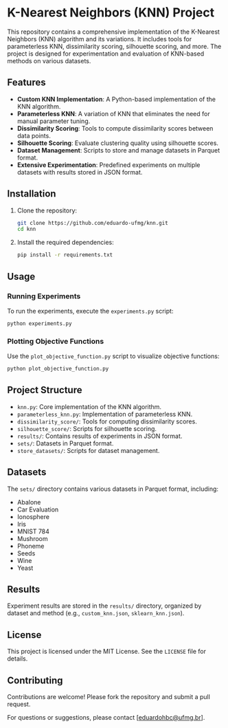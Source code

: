 # K-Nearest Neighbors (KNN) Project

This repository contains a comprehensive implementation of the K-Nearest Neighbors (KNN) algorithm and its variations. It includes tools for parameterless KNN, dissimilarity scoring, silhouette scoring, and more. The project is designed for experimentation and evaluation of KNN-based methods on various datasets.

## Features

- **Custom KNN Implementation**: A Python-based implementation of the KNN algorithm.
- **Parameterless KNN**: A variation of KNN that eliminates the need for manual parameter tuning.
- **Dissimilarity Scoring**: Tools to compute dissimilarity scores between data points.
- **Silhouette Scoring**: Evaluate clustering quality using silhouette scores.
- **Dataset Management**: Scripts to store and manage datasets in Parquet format.
- **Extensive Experimentation**: Predefined experiments on multiple datasets with results stored in JSON format.

## Installation

1. Clone the repository:
   ```bash
   git clone https://github.com/eduardo-ufmg/knn.git
   cd knn
   ```

2. Install the required dependencies:
   ```bash
   pip install -r requirements.txt
   ```

## Usage

### Running Experiments

To run the experiments, execute the `experiments.py` script:
```bash
python experiments.py
```

### Plotting Objective Functions

Use the `plot_objective_function.py` script to visualize objective functions:
```bash
python plot_objective_function.py
```

## Project Structure

- `knn.py`: Core implementation of the KNN algorithm.
- `parameterless_knn.py`: Implementation of parameterless KNN.
- `dissimilarity_score/`: Tools for computing dissimilarity scores.
- `silhouette_score/`: Scripts for silhouette scoring.
- `results/`: Contains results of experiments in JSON format.
- `sets/`: Datasets in Parquet format.
- `store_datasets/`: Scripts for dataset management.

## Datasets

The `sets/` directory contains various datasets in Parquet format, including:
- Abalone
- Car Evaluation
- Ionosphere
- Iris
- MNIST 784
- Mushroom
- Phoneme
- Seeds
- Wine
- Yeast

## Results

Experiment results are stored in the `results/` directory, organized by dataset and method (e.g., `custom_knn.json`, `sklearn_knn.json`).

## License

This project is licensed under the MIT License. See the `LICENSE` file for details.

## Contributing

Contributions are welcome! Please fork the repository and submit a pull request.


For questions or suggestions, please contact [eduardohbc@ufmg.br].
